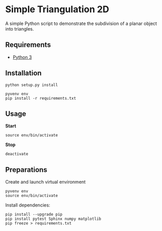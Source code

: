 # Simple Triangulation 2D
A simple Python script to demonstrate the subdivision of a planar object into triangles.

## Requirements

 - [Python 3](https://www.python.org/)

 
## Installation

    python setup.py install

    pyvenv env
    pip install -r requirements.txt


## Usage

**Start**

    source env/bin/activate

**Stop**

    deactivate


## Preparations

Create and launch virtual environment

    pyvenv env
    source env/bin/activate

Install dependencies:

    pip install --upgrade pip
    pip install pytest Sphinx numpy matplotlib
    pip freeze > requirements.txt

